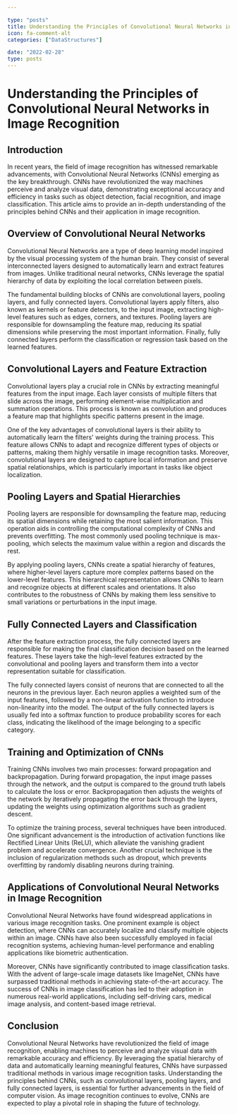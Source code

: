 ```yaml
---

type: "posts"
title: Understanding the Principles of Convolutional Neural Networks in Image Recognition
icon: fa-comment-alt
categories: ["DataStructures"]

date: "2022-02-28"
type: posts
---
```





# Understanding the Principles of Convolutional Neural Networks in Image Recognition

## Introduction

In recent years, the field of image recognition has witnessed remarkable advancements, with Convolutional Neural Networks (CNNs) emerging as the key breakthrough. CNNs have revolutionized the way machines perceive and analyze visual data, demonstrating exceptional accuracy and efficiency in tasks such as object detection, facial recognition, and image classification. This article aims to provide an in-depth understanding of the principles behind CNNs and their application in image recognition.

## Overview of Convolutional Neural Networks

Convolutional Neural Networks are a type of deep learning model inspired by the visual processing system of the human brain. They consist of several interconnected layers designed to automatically learn and extract features from images. Unlike traditional neural networks, CNNs leverage the spatial hierarchy of data by exploiting the local correlation between pixels.

The fundamental building blocks of CNNs are convolutional layers, pooling layers, and fully connected layers. Convolutional layers apply filters, also known as kernels or feature detectors, to the input image, extracting high-level features such as edges, corners, and textures. Pooling layers are responsible for downsampling the feature map, reducing its spatial dimensions while preserving the most important information. Finally, fully connected layers perform the classification or regression task based on the learned features.

## Convolutional Layers and Feature Extraction

Convolutional layers play a crucial role in CNNs by extracting meaningful features from the input image. Each layer consists of multiple filters that slide across the image, performing element-wise multiplication and summation operations. This process is known as convolution and produces a feature map that highlights specific patterns present in the image.

One of the key advantages of convolutional layers is their ability to automatically learn the filters' weights during the training process. This feature allows CNNs to adapt and recognize different types of objects or patterns, making them highly versatile in image recognition tasks. Moreover, convolutional layers are designed to capture local information and preserve spatial relationships, which is particularly important in tasks like object localization.

## Pooling Layers and Spatial Hierarchies

Pooling layers are responsible for downsampling the feature map, reducing its spatial dimensions while retaining the most salient information. This operation aids in controlling the computational complexity of CNNs and prevents overfitting. The most commonly used pooling technique is max-pooling, which selects the maximum value within a region and discards the rest.

By applying pooling layers, CNNs create a spatial hierarchy of features, where higher-level layers capture more complex patterns based on the lower-level features. This hierarchical representation allows CNNs to learn and recognize objects at different scales and orientations. It also contributes to the robustness of CNNs by making them less sensitive to small variations or perturbations in the input image.

## Fully Connected Layers and Classification

After the feature extraction process, the fully connected layers are responsible for making the final classification decision based on the learned features. These layers take the high-level features extracted by the convolutional and pooling layers and transform them into a vector representation suitable for classification.

The fully connected layers consist of neurons that are connected to all the neurons in the previous layer. Each neuron applies a weighted sum of the input features, followed by a non-linear activation function to introduce non-linearity into the model. The output of the fully connected layers is usually fed into a softmax function to produce probability scores for each class, indicating the likelihood of the image belonging to a specific category.

## Training and Optimization of CNNs

Training CNNs involves two main processes: forward propagation and backpropagation. During forward propagation, the input image passes through the network, and the output is compared to the ground truth labels to calculate the loss or error. Backpropagation then adjusts the weights of the network by iteratively propagating the error back through the layers, updating the weights using optimization algorithms such as gradient descent.

To optimize the training process, several techniques have been introduced. One significant advancement is the introduction of activation functions like Rectified Linear Units (ReLU), which alleviate the vanishing gradient problem and accelerate convergence. Another crucial technique is the inclusion of regularization methods such as dropout, which prevents overfitting by randomly disabling neurons during training.

## Applications of Convolutional Neural Networks in Image Recognition

Convolutional Neural Networks have found widespread applications in various image recognition tasks. One prominent example is object detection, where CNNs can accurately localize and classify multiple objects within an image. CNNs have also been successfully employed in facial recognition systems, achieving human-level performance and enabling applications like biometric authentication.

Moreover, CNNs have significantly contributed to image classification tasks. With the advent of large-scale image datasets like ImageNet, CNNs have surpassed traditional methods in achieving state-of-the-art accuracy. The success of CNNs in image classification has led to their adoption in numerous real-world applications, including self-driving cars, medical image analysis, and content-based image retrieval.

## Conclusion

Convolutional Neural Networks have revolutionized the field of image recognition, enabling machines to perceive and analyze visual data with remarkable accuracy and efficiency. By leveraging the spatial hierarchy of data and automatically learning meaningful features, CNNs have surpassed traditional methods in various image recognition tasks. Understanding the principles behind CNNs, such as convolutional layers, pooling layers, and fully connected layers, is essential for further advancements in the field of computer vision. As image recognition continues to evolve, CNNs are expected to play a pivotal role in shaping the future of technology.
